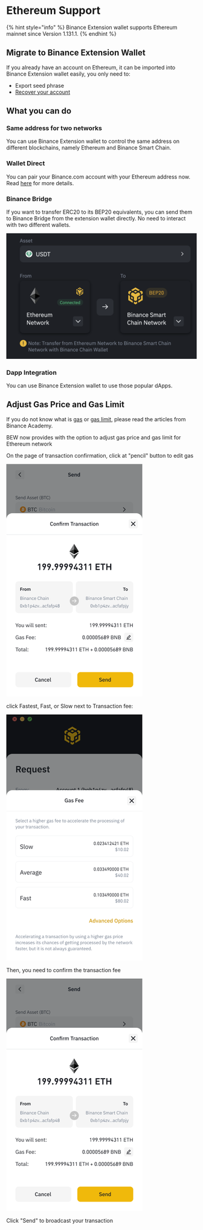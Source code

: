 # Ethereum Support

{% hint style="info" %}
Binance Extension wallet supports Ethereum mainnet since Version 1.131.1.
{% endhint %}

## Migrate to Binance Extension Wallet

If you already have an account on Ethereum, it can be imported into Binance Extension wallet easily, you only need to:

* Export seed phrase
* [Recover your account](acc/recover.md)

## What you can do

### **Same address for two networks**

You can use Binance Extension wallet to control the same address on different blockchains, namely Ethereum and Binance Smart Chain.

### Wallet Direct 

You can pair your Binance.com account with your Ethereum address now. Read [here](../wallet-direct/introduction.md) for more details. 

### Binance Bridge

If you want to transfer ERC20 to its BEP20 equivalents, you can send them to Binance Bridge from the extension wallet directly. No need to interact with two different wallets. 

![](../.gitbook/assets/image%20%285%29.png)

### Dapp Integration

You can use Binance Extension wallet to use those popular dApps. 

## Adjust Gas Price and Gas Limit

If you do not know what is [gas](https://academy.binance.com/en/glossary/gas) or [gas limit](https://academy.binance.com/en/glossary/gas-limit), please read the articles from Binance Academy. 

BEW now provides with the option to adjust gas price and gas limit for Ethereum network

On the page of transaction confirmation, click at "pencil" button to edit gas

![](../.gitbook/assets/6-1-9-comfirm-transaction-no-memo%20%281%29.png)

click Fastest, Fast, or Slow next to Transaction fee:

![](../.gitbook/assets/6-1-1-edit-gas-fee.png)

Then, you need to confirm the transaction fee

![](../.gitbook/assets/6-1-9-comfirm-transaction-no-memo.png)

Click "Send" to broadcast your transaction


